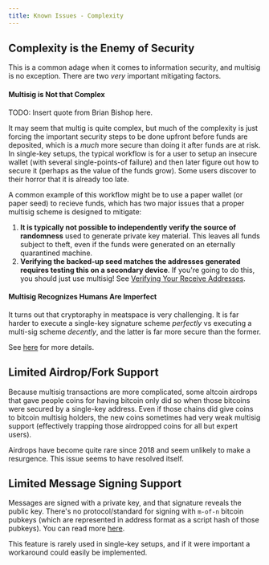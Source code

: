 ```yaml
---
title: Known Issues - Complexity
---
```



## Complexity is the Enemy of Security
This is a common adage when it comes to information security, and multisig is no exception.
There are two *very* important mitigating factors.

#### Multisig is Not that Complex
TODO: Insert quote from Brian Bishop here.

It may seem that multig is quite complex, but much of the complexity is just forcing the important security steps to be done upfront before funds are deposited, which is a *much* more secure than doing it after funds are at risk.
In single-key setups, the typical workflow is for a user to setup an insecure wallet (with several single-points-of failure) and then later figure out how to secure it (perhaps as the value of the funds grow).
Some users discover to their horror that it is already too late.

A common example of this workflow might be to use a paper wallet (or paper seed) to recieve funds, which has two major issues that a proper multisig scheme is designed to mitigate:
1. **It is typically not possible to independently verify the source of randomness** used to generate private key material.
This leaves all funds subject to theft, even if the funds were generated on an eternally quarantined machine.
2. **Verifying the backed-up seed matches the addresses generated requires testing this on a secondary device**.
If you're going to do this, you should just use multisig!
See [Verifying Your Receive Addresses](verify-receive-address/).

#### Multisig Recognizes Humans Are Imperfect
It turns out that cryptoraphy in meatspace is very challenging.
It is far harder to execute a single-key signature scheme *perfectly* vs executing a multi-sig scheme *decently*, and the latter is far more secure than the former.

See [here](/why-multisig) for more details.

## Limited Airdrop/Fork Support
Because multisig transactions are more complicated, some altcoin airdrops that gave people coins for having bitcoin only did so when those bitcoins were secured by a single-key address.
Even if those chains did give coins to bitcoin multisig holders, the new coins sometimes had very weak multisig support (effectively trapping those airdropped coins for all but expert users).

Airdrops have become quite rare since 2018 and seem unlikely to make a resurgence.
This issue seems to have resolved itself.

## Limited Message Signing Support
Messages are signed with a private key, and that signature reveals the public key.
There's no protocol/standard for signing with `m-of-n` bitcoin pubkeys (which are represented in address format as a script hash of those pubkeys).
You can read more [here](https://github.com/spesmilo/electrum/issues/2408).

This feature is rarely used in single-key setups, and if it were important a workaround could easily be implemented.
